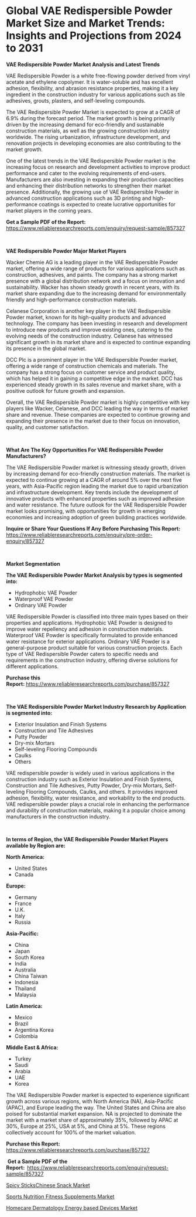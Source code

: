 <p><h1>Global VAE Redispersible Powder Market Size and Market Trends: Insights and Projections from 2024 to 2031</h1></p><p><strong>VAE Redispersible Powder Market Analysis and Latest Trends</strong></p>
<p><p>VAE Redispersible Powder is a white free-flowing powder derived from vinyl acetate and ethylene copolymer. It is water-soluble and has excellent adhesion, flexibility, and abrasion resistance properties, making it a key ingredient in the construction industry for various applications such as tile adhesives, grouts, plasters, and self-leveling compounds.</p><p>The VAE Redispersible Powder Market is expected to grow at a CAGR of 6.9% during the forecast period. The market growth is being primarily driven by the increasing demand for eco-friendly and sustainable construction materials, as well as the growing construction industry worldwide. The rising urbanization, infrastructure development, and renovation projects in developing economies are also contributing to the market growth.</p><p>One of the latest trends in the VAE Redispersible Powder market is the increasing focus on research and development activities to improve product performance and cater to the evolving requirements of end-users. Manufacturers are also investing in expanding their production capacities and enhancing their distribution networks to strengthen their market presence. Additionally, the growing use of VAE Redispersible Powder in advanced construction applications such as 3D printing and high-performance coatings is expected to create lucrative opportunities for market players in the coming years.</p></p>
<p><strong>Get a Sample PDF of the Report:&nbsp;</strong> <a href="https://www.reliableresearchreports.com/enquiry/request-sample/857327">https://www.reliableresearchreports.com/enquiry/request-sample/857327</a></p>
<p>&nbsp;</p>
<p><strong>VAE Redispersible Powder Major Market Players</strong></p>
<p><p>Wacker Chemie AG is a leading player in the VAE Redispersible Powder market, offering a wide range of products for various applications such as construction, adhesives, and paints. The company has a strong market presence with a global distribution network and a focus on innovation and sustainability. Wacker has shown steady growth in recent years, with its market share expanding due to the increasing demand for environmentally friendly and high-performance construction materials.</p><p>Celanese Corporation is another key player in the VAE Redispersible Powder market, known for its high-quality products and advanced technology. The company has been investing in research and development to introduce new products and improve existing ones, catering to the evolving needs of the construction industry. Celanese has witnessed significant growth in its market share and is expected to continue expanding its presence in the global market.</p><p>DCC Plc is a prominent player in the VAE Redispersible Powder market, offering a wide range of construction chemicals and materials. The company has a strong focus on customer service and product quality, which has helped it in gaining a competitive edge in the market. DCC has experienced steady growth in its sales revenue and market share, with a positive outlook for future growth and expansion.</p><p>Overall, the VAE Redispersible Powder market is highly competitive with key players like Wacker, Celanese, and DCC leading the way in terms of market share and revenue. These companies are expected to continue growing and expanding their presence in the market due to their focus on innovation, quality, and customer satisfaction.</p></p>
<p>&nbsp;</p>
<p><strong>What Are The Key Opportunities For VAE Redispersible Powder Manufacturers?</strong></p>
<p><p>The VAE Redispersible Powder market is witnessing steady growth, driven by increasing demand for eco-friendly construction materials. The market is expected to continue growing at a CAGR of around 5% over the next five years, with Asia-Pacific region leading the market due to rapid urbanization and infrastructure development. Key trends include the development of innovative products with enhanced properties such as improved adhesion and water resistance. The future outlook for the VAE Redispersible Powder market looks promising, with opportunities for growth in emerging economies and increasing adoption of green building practices worldwide.</p></p>
<p><strong>Inquire or Share Your Questions If Any Before Purchasing This Report:</strong> <a href="https://www.reliableresearchreports.com/enquiry/pre-order-enquiry/857327">https://www.reliableresearchreports.com/enquiry/pre-order-enquiry/857327</a></p>
<p>&nbsp;</p>
<p><strong>Market Segmentation</strong></p>
<p><strong>The VAE Redispersible Powder Market Analysis by types is segmented into:</strong></p>
<p><ul><li>Hydrophobic VAE Powder</li><li>Waterproof VAE Powder</li><li>Ordinary VAE Powder</li></ul></p>
<p><p>VAE Redispersible Powder is classified into three main types based on their properties and applications. Hydrophobic VAE Powder is designed to improve water repellency and adhesion in construction materials. Waterproof VAE Powder is specifically formulated to provide enhanced water resistance for exterior applications. Ordinary VAE Powder is a general-purpose product suitable for various construction projects. Each type of VAE Redispersible Powder caters to specific needs and requirements in the construction industry, offering diverse solutions for different applications.</p></p>
<p><strong>Purchase this Report:&nbsp;</strong><a href="https://www.reliableresearchreports.com/purchase/857327">https://www.reliableresearchreports.com/purchase/857327</a></p>
<p>&nbsp;</p>
<p><strong>The VAE Redispersible Powder Market Industry Research by Application is segmented into:</strong></p>
<p><ul><li>Exterior Insulation and Finish Systems</li><li>Construction and Tile Adhesives</li><li>Putty Powder</li><li>Dry-mix Mortars</li><li>Self-leveling Flooring Compounds</li><li>Caulks</li><li>Others</li></ul></p>
<p><p>VAE redispersible powder is widely used in various applications in the construction industry such as Exterior Insulation and Finish Systems, Construction and Tile Adhesives, Putty Powder, Dry-mix Mortars, Self-leveling Flooring Compounds, Caulks, and others. It provides improved adhesion, flexibility, water resistance, and workability to the end products. VAE redispersible powder plays a crucial role in enhancing the performance and durability of construction materials, making it a popular choice among manufacturers in the construction industry.</p></p>
<p>&nbsp;</p>
<p><strong>In terms of Region, the VAE Redispersible Powder Market Players available by Region are:</strong></p>
<p>
    <p> <strong> North America: </strong>
        <ul>
            <li>United States</li>
            <li>Canada</li>
        </ul>
        </p> 
    <p> <strong> Europe: </strong>
        <ul>
            <li>Germany</li>
            <li>France</li>
            <li>U.K.</li>
            <li>Italy</li>
            <li>Russia</li>
        </ul>
        </p> 
    <p> <strong> Asia-Pacific: </strong>
        <ul>
            <li>China</li>
            <li>Japan</li>
            <li>South Korea</li>
            <li>India</li>
            <li>Australia</li>
            <li>China Taiwan</li>
            <li>Indonesia</li>
            <li>Thailand</li>
            <li>Malaysia</li>
        </ul>
        </p> 
    <p> <strong> Latin America: </strong>
        <ul>
            <li>Mexico</li>
            <li>Brazil</li>
            <li>Argentina Korea</li>
            <li>Colombia</li>
        </ul>
        </p> 
    <p> <strong> Middle East & Africa: </strong>
        <ul>
            <li>Turkey</li>
            <li>Saudi</li>
            <li>Arabia</li>
            <li>UAE</li>
            <li>Korea</li>
        </ul>
    </p>
    </p>
<p><p>The VAE Redispersible Powder market is expected to experience significant growth across various regions, with North America (NA), Asia-Pacific (APAC), and Europe leading the way. The United States and China are also poised for substantial market expansion. NA is projected to dominate the market with a market share of approximately 35%, followed by APAC at 30%, Europe at 25%, USA at 5%, and China at 5%. These regions collectively account for 100% of the market valuation.</p></p>
<p><strong>Purchase this Report: </strong><a href="https://www.reliableresearchreports.com/purchase/857327">https://www.reliableresearchreports.com/purchase/857327</a></p>
<p>&nbsp;<strong>Get a Sample PDF of the Report:&nbsp;&nbsp;</strong><a href="https://www.reliableresearchreports.com/enquiry/request-sample/857327">https://www.reliableresearchreports.com/enquiry/request-sample/857327</a></p>
<p><strong></strong></p>
<p><p><a href="https://view.publitas.com/reportprime-1/spicy-stickschinese-snack-market-analysis-and-market-size-global-industry-overview-market-segmentation-and-forecast-2023-to-2030/">Spicy SticksChinese Snack Market</a></p><p><a href="https://view.publitas.com/reportprime-1/sports-nutrition-fitness-supplements-market-size-growth-and-forecast-from-2023-2030/">Sports Nutrition Fitness Supplements Market</a></p><p><a href="https://view.publitas.com/reportprime-1/homecare-dermatology-energy-based-devices-market-research-report-provides-critical-insights-that-can-help-shape-business-development-and-investment-strategies/">Homecare Dermatology Energy based Devices Market</a></p></p>